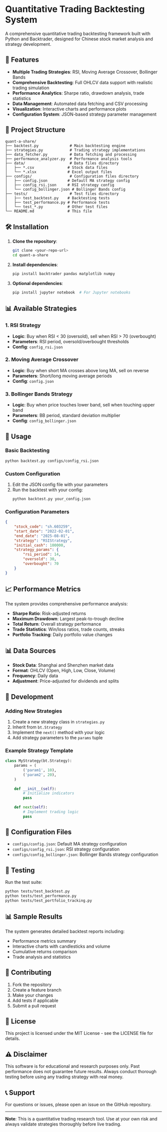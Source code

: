 # Quantitative Trading Backtesting System

A comprehensive quantitative trading backtesting framework built with Python and Backtrader, designed for Chinese stock market analysis and strategy development.

## 🚀 Features

- **Multiple Trading Strategies**: RSI, Moving Average Crossover, Bollinger Bands
- **Comprehensive Backtesting**: Full OHLCV data support with realistic trading simulation
- **Performance Analytics**: Sharpe ratio, drawdown analysis, trade statistics
- **Data Management**: Automated data fetching and CSV processing
- **Visualization**: Interactive charts and performance plots
- **Configuration System**: JSON-based strategy parameter management

## 📁 Project Structure

```
quant-a-share/
├── backtest.py              # Main backtesting engine
├── strategies.py            # Trading strategy implementations
├── data_fetcher.py          # Data fetching and processing
├── performance_analyzer.py  # Performance analysis tools
├── data/                    # Data files directory
│   ├── *.csv               # Stock data files
│   └── *.xlsx              # Excel output files
├── configs/                 # Configuration files directory
│   ├── config.json         # Default MA strategy config
│   ├── config_rsi.json     # RSI strategy config
│   └── config_bollinger.json # Bollinger Bands config
├── tests/                   # Test files directory
│   ├── test_backtest.py    # Backtesting tests
│   ├── test_performance.py # Performance tests
│   └── test_*.py           # Other test files
└── README.md               # This file
```

## 🛠️ Installation

1. **Clone the repository**:
   ```bash
   git clone <your-repo-url>
   cd quant-a-share
   ```

2. **Install dependencies**:
   ```bash
   pip install backtrader pandas matplotlib numpy
   ```

3. **Optional dependencies**:
   ```bash
   pip install jupyter notebook  # For Jupyter notebooks
   ```

## 📊 Available Strategies

### 1. RSI Strategy
- **Logic**: Buy when RSI < 30 (oversold), sell when RSI > 70 (overbought)
- **Parameters**: RSI period, oversold/overbought thresholds
- **Config**: `config_rsi.json`

### 2. Moving Average Crossover
- **Logic**: Buy when short MA crosses above long MA, sell on reverse
- **Parameters**: Short/long moving average periods
- **Config**: `config.json`

### 3. Bollinger Bands Strategy
- **Logic**: Buy when price touches lower band, sell when touching upper band
- **Parameters**: BB period, standard deviation multiplier
- **Config**: `config_bollinger.json`

## 🚀 Usage

### Basic Backtesting
```bash
python backtest.py configs/config_rsi.json
```

### Custom Configuration
1. Edit the JSON config file with your parameters
2. Run the backtest with your config:
   ```bash
   python backtest.py your_config.json
   ```

### Configuration Parameters
```json
{
    "stock_code": "sh.603259",
    "start_date": "2022-02-01",
    "end_date": "2025-08-01",
    "strategy": "RSIStrategy",
    "initial_cash": 100000,
    "strategy_params": {
        "rsi_period": 14,
        "oversold": 30,
        "overbought": 70
    }
}
```

## 📈 Performance Metrics

The system provides comprehensive performance analysis:

- **Sharpe Ratio**: Risk-adjusted returns
- **Maximum Drawdown**: Largest peak-to-trough decline
- **Total Return**: Overall strategy performance
- **Trade Statistics**: Win/loss ratios, trade counts, streaks
- **Portfolio Tracking**: Daily portfolio value changes

## 📊 Data Sources

- **Stock Data**: Shanghai and Shenzhen market data
- **Format**: OHLCV (Open, High, Low, Close, Volume)
- **Frequency**: Daily data
- **Adjustment**: Price-adjusted for dividends and splits

## 🔧 Development

### Adding New Strategies
1. Create a new strategy class in `strategies.py`
2. Inherit from `bt.Strategy`
3. Implement the `next()` method with your logic
4. Add strategy parameters to the `params` tuple

### Example Strategy Template
```python
class MyStrategy(bt.Strategy):
    params = (
        ('param1', 10),
        ('param2', 20),
    )
    
    def __init__(self):
        # Initialize indicators
        pass
    
    def next(self):
        # Implement trading logic
        pass
```

## 📝 Configuration Files

- `configs/config.json`: Default MA strategy configuration
- `configs/config_rsi.json`: RSI strategy configuration
- `configs/config_bollinger.json`: Bollinger Bands strategy configuration

## 🧪 Testing

Run the test suite:
```bash
python tests/test_backtest.py
python tests/test_performance.py
python tests/test_portfolio_tracking.py
```

## 📊 Sample Results

The system generates detailed backtest reports including:
- Performance metrics summary
- Interactive charts with candlesticks and volume
- Cumulative returns comparison
- Trade analysis and statistics

## 🤝 Contributing

1. Fork the repository
2. Create a feature branch
3. Make your changes
4. Add tests if applicable
5. Submit a pull request

## 📄 License

This project is licensed under the MIT License - see the LICENSE file for details.

## ⚠️ Disclaimer

This software is for educational and research purposes only. Past performance does not guarantee future results. Always conduct thorough testing before using any trading strategy with real money.

## 📞 Support

For questions or issues, please open an issue on the GitHub repository.

---

**Note**: This is a quantitative trading research tool. Use at your own risk and always validate strategies thoroughly before live trading.
